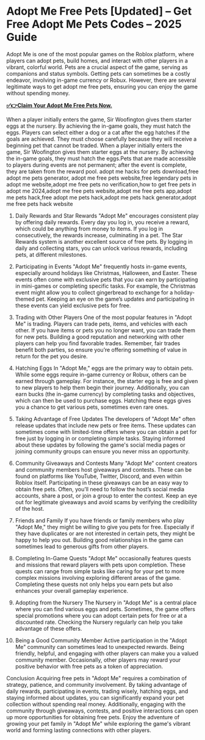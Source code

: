 # Adopt Me Free Pets [Updated] – Get Free Adopt Me Pets Codes – 2025 Guide

Adopt Me is one of the most popular games on the Roblox platform, where players can adopt pets, build homes, and interact with other players in a vibrant, colorful world. Pets are a crucial aspect of the game, serving as companions and status symbols. Getting pets can sometimes be a costly endeavor, involving in-game currency or Robux. However, there are several legitimate ways to get adopt me free pets, ensuring you can enjoy the game without spending money.

**[✅👉Claim Your Adopt Me Free Pets Now.](https://t.co/1CRPYeD6Cn?new=guide)**

When a player initially enters the game, Sir Woofington gives them starter eggs at the nursery. By achieving the in-game goals, they must hatch the eggs. Players can select either a dog or a cat after the egg hatches if the goals are achieved. They must choose carefully because they will receive a beginning pet that cannot be traded. When a player initially enters the game, Sir Woofington gives them starter eggs at the nursery. By achieving the in-game goals, they must hatch the eggs.Pets that are made accessible to players during events are not permanent; after the event is complete, they are taken from the reward pool. adopt me hacks for pets download,free adopt me pets generator, adopt me free pets website,free legendary pets in adopt me website,adopt me free pets no verification,how to get free pets in adopt me 2024,adopt me free pets website,adopt me free pets app,adopt me pets hack,free adopt me pets hack,adopt me pets hack generator,adopt me free pets hack website

1. Daily Rewards and Star Rewards
"Adopt Me" encourages consistent play by offering daily rewards. Every day you log in, you receive a reward, which could be anything from money to items. If you log in consecutively, the rewards increase, culminating in a pet. The Star Rewards system is another excellent source of free pets. By logging in daily and collecting stars, you can unlock various rewards, including pets, at different milestones.

2. Participating in Events
"Adopt Me" frequently hosts in-game events, especially around holidays like Christmas, Halloween, and Easter. These events often come with exclusive pets that you can earn by participating in mini-games or completing specific tasks. For example, the Christmas event might allow you to collect gingerbread to exchange for a holiday-themed pet. Keeping an eye on the game’s updates and participating in these events can yield exclusive pets for free.

3. Trading with Other Players
One of the most popular features in "Adopt Me" is trading. Players can trade pets, items, and vehicles with each other. If you have items or pets you no longer want, you can trade them for new pets. Building a good reputation and networking with other players can help you find favorable trades. Remember, fair trades benefit both parties, so ensure you’re offering something of value in return for the pet you desire.

4. Hatching Eggs
In "Adopt Me," eggs are the primary way to obtain pets. While some eggs require in-game currency or Robux, others can be earned through gameplay. For instance, the starter egg is free and given to new players to help them begin their journey. Additionally, you can earn bucks (the in-game currency) by completing tasks and objectives, which can then be used to purchase eggs. Hatching these eggs gives you a chance to get various pets, sometimes even rare ones.

5. Taking Advantage of Free Updates
The developers of "Adopt Me" often release updates that include new pets or free items. These updates can sometimes come with limited-time offers where you can obtain a pet for free just by logging in or completing simple tasks. Staying informed about these updates by following the game's social media pages or joining community groups can ensure you never miss an opportunity.

6. Community Giveaways and Contests
Many "Adopt Me" content creators and community members host giveaways and contests. These can be found on platforms like YouTube, Twitter, Discord, and even within Roblox itself. Participating in these giveaways can be an easy way to obtain free pets. Often, you’ll need to follow the host’s social media accounts, share a post, or join a group to enter the contest. Keep an eye out for legitimate giveaways and avoid scams by verifying the credibility of the host.

7. Friends and Family
If you have friends or family members who play "Adopt Me," they might be willing to give you pets for free. Especially if they have duplicates or are not interested in certain pets, they might be happy to help you out. Building good relationships in the game can sometimes lead to generous gifts from other players.

8. Completing In-Game Quests
"Adopt Me" occasionally features quests and missions that reward players with pets upon completion. These quests can range from simple tasks like caring for your pet to more complex missions involving exploring different areas of the game. Completing these quests not only helps you earn pets but also enhances your overall gameplay experience.

9. Adopting from the Nursery
The Nursery in "Adopt Me" is a central place where you can find various eggs and pets. Sometimes, the game offers special promotions where you can adopt certain pets for free or at a discounted rate. Checking the Nursery regularly can help you take advantage of these offers.

10. Being a Good Community Member
Active participation in the "Adopt Me" community can sometimes lead to unexpected rewards. Being friendly, helpful, and engaging with other players can make you a valued community member. Occasionally, other players may reward your positive behavior with free pets as a token of appreciation.

Conclusion
Acquiring free pets in "Adopt Me" requires a combination of strategy, patience, and community involvement. By taking advantage of daily rewards, participating in events, trading wisely, hatching eggs, and staying informed about updates, you can significantly expand your pet collection without spending real money. Additionally, engaging with the community through giveaways, contests, and positive interactions can open up more opportunities for obtaining free pets. Enjoy the adventure of growing your pet family in "Adopt Me" while exploring the game's vibrant world and forming lasting connections with other players.

